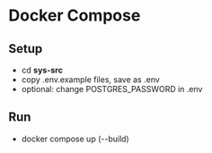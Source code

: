 # Docker Compose
## Setup
- cd **sys-src**
- copy .env.example files, save as .env
- optional: change POSTGRES_PASSWORD in .env
		

## Run
- docker compose up (--build)